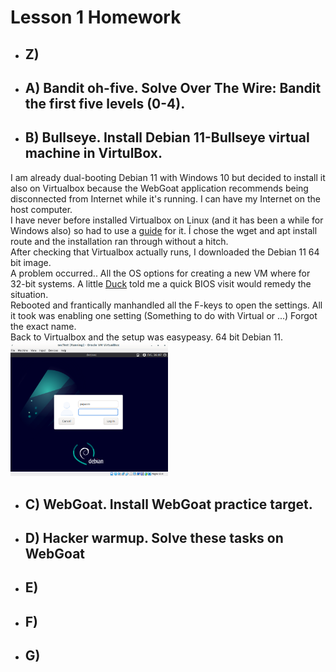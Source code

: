 <h1>Lesson 1 Homework</h1>
  
* <h2>Z)</h2>  
* <h2>A) Bandit oh-five. Solve Over The Wire: Bandit the first five levels (0-4).</h2>
* <h2>B) Bullseye. Install Debian 11-Bullseye virtual machine in VirtulBox.</h2>  
I am already dual-booting Debian 11 with Windows 10 but decided to install it also on Virtualbox because the WebGoat application recommends being disconnected from Internet while it's running. I can have my Internet on the host computer.  
I have never before installed Virtualbox on Linux (and it has been a while for Windows also) so had to use a [guide](https://linoxide.com/how-to-install-virtualbox-on-debian-11/) for it. Í chose the wget and apt install route and the installation ran through without a hitch.  
After checking that Virtualbox actually runs, I downloaded the Debian 11 64 bit image.  
A problem occurred.. All the OS options for creating a new VM where for 32-bit systems. A little [Duck](https://duckduckgo.com) told me a quick BIOS visit would remedy the situation.  
Rebooted and frantically manhandled all the F-keys to open the settings. All it took was enabling one setting (Something to do with Virtual or ...) Forgot the exact name.  
Back to Virtualbox and the setup was easypeasy. 64 bit Debian 11.  
<img src="Pictures/debian11Login.png" alt="Debian 11 Login Screen" width="50%" length="50%">
* <h2>C) WebGoat. Install WebGoat practice target.</h2>
* <h2>D) Hacker warmup. Solve these tasks on WebGoat</h2>
* <h2>E)</h2>  
* <h2>F)</h2>  
* <h2>G)</h2>  